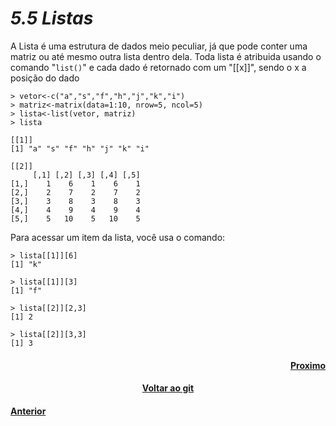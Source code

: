 <h1><b><i>5.5 Listas</i></b></h1>
<p>A Lista é uma estrutura de dados meio peculiar, já que pode conter uma matriz ou até mesmo outra lista dentro dela. Toda lista é atribuida usando o comando "<code>list()</code>" e cada dado é retornado com um "[[x]]", sendo o x  a posição do dado</p>

    > vetor<-c("a","s","f","h","j","k","i")
    > matriz<-matrix(data=1:10, nrow=5, ncol=5)
    > lista<-list(vetor, matriz)
    > lista

    [[1]]
    [1] "a" "s" "f" "h" "j" "k" "i"

    [[2]]
         [,1] [,2] [,3] [,4] [,5]
    [1,]    1    6    1    6    1
    [2,]    2    7    2    7    2
    [3,]    3    8    3    8    3
    [4,]    4    9    4    9    4
    [5,]    5   10    5   10    5

<p>Para acessar um item da lista, você usa o comando: </p>

    > lista[[1]][6]
    [1] "k"
    
    > lista[[1]][3]
    [1] "f"
    
    > lista[[2]][2,3]
    [1] 2
    
    > lista[[2]][3,3]
    [1] 3


<h4 align="Right"><a href="https://github.com/SaLandini/r4noobs/blob/master/estrutura_dados/arrays.md">Proximo</a></h4>
<h4 align="Center"><a href="https://github.com/SaLandini/r4noobs">Voltar ao git</a></h4>
<h4><a href="https://github.com/SaLandini/r4noobs/blob/master/estrutura_dados/matrizes.md">Anterior</a></h4>